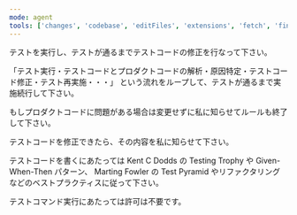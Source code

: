 ```yaml
---
mode: agent
tools: ['changes', 'codebase', 'editFiles', 'extensions', 'fetch', 'findTestFiles', 'githubRepo', 'new', 'openSimpleBrowser', 'problems', 'runCommands', 'runNotebooks', 'runTasks', 'search', 'searchResults', 'terminalLastCommand', 'terminalSelection', 'testFailure', 'usages', 'vscodeAPI']
---
```


テストを実行し、テストが通るまでテストコードの修正を行なって下さい。

「テスト実行・テストコードとプロダクトコードの解析・原因特定・テストコード修正・テスト再実施・・・」
という流れをループして、テストが通るまで実施続行して下さい。

もしプロダクトコードに問題がある場合は変更せずに私に知らせてルールも終了して下さい。

テストコードを修正できたら、その内容を私に知らせて下さい。

テストコードを書くにあたっては Kent C Dodds の Testing Trophy や Given-When-Then パターン、
Marting Fowler の Test Pyramid やリファクタリングなどのベストプラクティスに従って下さい。

テストコマンド実行にあたっては許可は不要です。